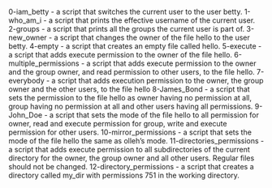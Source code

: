 0-iam_betty - a script that switches the current user to the user betty.
1-who_am_i - a script that prints the effective username of the current user.
2-groups - a script that prints all the groups the current user is part of.
3-new_owner - a script that changes the owner of the file hello to the user betty.
4-empty - a script that creates an empty file called hello.
5-execute - a script that adds execute permission to the owner of the file hello.
6-multiple_permissions - a script that adds execute permission to the owner and the group owner, and read permission to other users, to the file hello.
7-everybody - a script that adds execution permission to the owner, the group owner and the other users, to the file hello
8-James_Bond - a script that sets the permission to the file hello as owner having no permission at all, group having no permission at all and other users having all permissions.
9-John_Doe - a script that sets the mode of the file hello to all permission for owner, read and execute permission for group, write and execute permission for other users.
10-mirror_permissions - a script that sets the mode of the file hello the same as olleh’s mode.
11-directories_permissions - a script that adds execute permission to all subdirectories of the current directory for the owner, the group owner and all other users. Regular files should not be changed.
12-directory_permissions - a script that creates a directory called my_dir with permissions 751 in the working directory.
